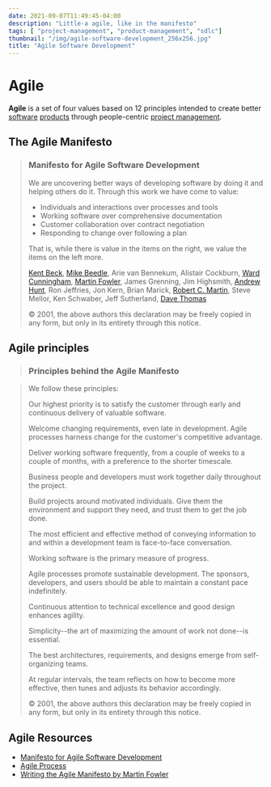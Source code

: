 ```yaml
---
date: 2021-09-07T11:49:45-04:00
description: "Little-a agile, like in the manifesto"
tags: [ "project-management", "product-management", "sdlc"]
thumbnail: "/img/agile-software-development_256x256.jpg"
title: "Agile Software Development"
---
```


# Agile

**Agile** is a set of four values based on 12 principles intended to create better [software](software-engineering.md) [products](product-management.md) through people-centric [project management](project-management.md).

## The Agile Manifesto

> ### Manifesto for Agile Software Development
>
> We are uncovering better ways of developing software by doing it and helping others do it. Through this work we have come to value:
>
> * Individuals and interactions over processes and tools
> * Working software over comprehensive documentation
> * Customer collaboration over contract negotiation
> * Responding to change over following a plan
>
> That is, while there is value in the items on the right, we value the items on the left more.
>
> [Kent Beck](https://twitter.com/KentBeck), [Mike Beedle](https://twitter.com/mikebeedle), Arie van Bennekum, Alistair Cockburn, [Ward Cunningham](http://c2.com/), [Martin Fowler](https://www.martinfowler.com/), James Grenning, Jim Highsmith, [Andrew Hunt](https://toolshed.com/), Ron Jeffries, Jon Kern, Brian Marick, [Robert C. Martin](http://cleancoder.com/), Steve Mellor, Ken Schwaber, Jeff Sutherland, [Dave Thomas](https://pragdave.me/)
>
> © 2001, the above authors this declaration may be freely copied in any form, but only in its entirety through this notice.

## Agile principles

> ### Principles behind the Agile Manifesto

> We follow these principles:
>
> Our highest priority is to satisfy the customer through early and continuous delivery of valuable software.
>
> Welcome changing requirements, even late in development. Agile processes harness change for the customer's competitive advantage.
>
> Deliver working software frequently, from a couple of weeks to a couple of months, with a preference to the shorter timescale.
>
> Business people and developers must work together daily throughout the project.
>
> Build projects around motivated individuals. Give them the environment and support they need, and trust them to get the job done.
>
> The most efficient and effective method of conveying information to and within a development team is face-to-face conversation.
>
> Working software is the primary measure of progress.
>
> Agile processes promote sustainable development. The sponsors, developers, and users should be able to maintain a constant pace indefinitely.
>
> Continuous attention to technical excellence and good design enhances agility.
>
> Simplicity--the art of maximizing the amount of work not done--is essential.
>
> The best architectures, requirements, and designs emerge from self-organizing teams.
>
> At regular intervals, the team reflects on how to become more effective, then tunes and adjusts its behavior accordingly.
>
> © 2001, the above authors this declaration may be freely copied in any form, but only in its entirety through this notice.

## Agile Resources

* [Manifesto for Agile Software Development](https://agilemanifesto.org/)
* [Agile Process](http://www.agile-process.org/)
* [Writing the Agile Manifesto by Martin Fowler](https://martinfowler.com/articles/agileStory.html)
